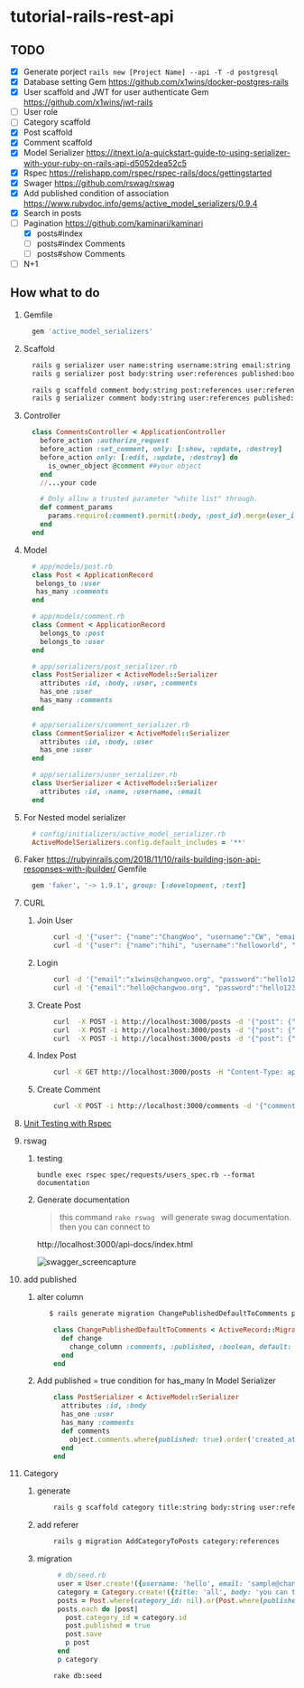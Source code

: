 # tutorial-rails-rest-api

TODO
----
- [x] Generate porject ```rails new [Project Name] --api -T -d postgresql```
- [x] Database setting Gem https://github.com/x1wins/docker-postgres-rails
- [x] User scaffold and JWT for user authenticate Gem https://github.com/x1wins/jwt-rails
- [ ] User role
- [ ] Category scaffold
- [x] Post scaffold
- [x] Comment scaffold
- [x] Model Serializer https://itnext.io/a-quickstart-guide-to-using-serializer-with-your-ruby-on-rails-api-d5052dea52c5
- [x] Rspec https://relishapp.com/rspec/rspec-rails/docs/gettingstarted
- [x] Swager https://github.com/rswag/rswag
- [x] Add published condition of association https://www.rubydoc.info/gems/active_model_serializers/0.9.4
- [x] Search in posts
- [ ] Pagination https://github.com/kaminari/kaminari
  - [x] posts#index
  - [ ] posts#index Comments
  - [ ] posts#show Comments
- [ ] N+1

How what to do
--------------
1. Gemfile
    ```bash
      gem 'active_model_serializers'
    ```

2. Scaffold
    ```bash
      rails g serializer user name:string username:string email:string
      rails g serializer post body:string user:references published:boolean
    ```
    ```bash
      rails g scaffold comment body:string post:references user:references published:boolean
      rails g serializer comment body:string user:references published:boolean
    ```
3. Controller
    ```ruby
      class CommentsController < ApplicationController
        before_action :authorize_request
        before_action :set_comment, only: [:show, :update, :destroy]
        before_action only: [:edit, :update, :destroy] do
          is_owner_object @comment ##your object
        end
        //...your code

        # Only allow a trusted parameter "white list" through.
        def comment_params
          params.require(:comment).permit(:body, :post_id).merge(user_id: @current_user.id)
        end
      end
    ```
3. Model
    ```ruby
      # app/models/post.rb
      class Post < ApplicationRecord
       belongs_to :user
       has_many :comments
      end
    ```
    ```ruby
      # app/models/comment.rb
      class Comment < ApplicationRecord
        belongs_to :post
        belongs_to :user
      end
    ```
    ```ruby
      # app/serializers/post_serializer.rb
      class PostSerializer < ActiveModel::Serializer
        attributes :id, :body, :user, :comments
        has_one :user
        has_many :comments
      end
    ```
    ```ruby
      # app/serializers/comment_serializer.rb
      class CommentSerializer < ActiveModel::Serializer
        attributes :id, :body, :user
        has_one :user
      end
    ```
    ```ruby
      # app/serializers/user_serializer.rb
      class UserSerializer < ActiveModel::Serializer
        attributes :id, :name, :username, :email
      end
    ```      
4. For Nested model serializer
    ```ruby
      # config/initializers/active_model_serializer.rb
      ActiveModelSerializers.config.default_includes = '**'
    ```

5. Faker
https://rubyinrails.com/2018/11/10/rails-building-json-api-resopnses-with-jbuilder/
    Gemfile
    ```ruby
      gem 'faker', '~> 1.9.1', group: [:development, :test]
    ```

6. CURL
    1. Join User
        ```bash
            curl -d '{"user": {"name":"ChangWoo", "username":"CW", "email":"x1wins@changwoo.org", "password":"hello1234", "password_confirmation":"hello1234"}}' -H "Content-Type: application/json" -X POST -i http://localhost:3000/users
            curl -d '{"user": {"name":"hihi", "username":"helloworld", "email":"hello@changwoo.org", "password":"hello1234", "password_confirmation":"hello1234"}}' -H "Content-Type: application/json" -X POST -i http://localhost:3000/users
        ```
    2. Login
        ```bash
            curl -d '{"email":"x1wins@changwoo.org", "password":"hello1234"}' -H "Content-Type: application/json" -X POST http://localhost:3000/auth/login | jq
            curl -d '{"email":"hello@changwoo.org", "password":"hello1234"}' -H "Content-Type: application/json" -X POST http://localhost:3000/auth/login | jq
        ```
    3. Create Post
        ```bash
            curl  -X POST -i http://localhost:3000/posts -d '{"post": {"body":"sample body text sample"}}' -H "Content-Type: application/json" -H "Authorization: Bearer eyJhbGciOiJIUzI1NiJ9.eyJ1c2VyX2lkIjoxLCJleHAiOjE1Nzc0OTAyNjJ9.PCY7kXIlImORySIeDd78gErhqApAyGP6aNFBmK_mdXY"
            curl  -X POST -i http://localhost:3000/posts -d '{"post": {"body":"hihihi ahaha"}}' -H "Content-Type: application/json" -H "Authorization: Bearer eyJhbGciOiJIUzI1NiJ9.eyJ1c2VyX2lkIjoxLCJleHAiOjE1Nzc0OTAyNjJ9.PCY7kXIlImORySIeDd78gErhqApAyGP6aNFBmK_mdXY"
            curl  -X POST -i http://localhost:3000/posts -d '{"post": {"body":"Average Speed   Time    Time     Time  Current"}}' -H "Content-Type: application/json" -H "Authorization: Bearer eyJhbGciOiJIUzI1NiJ9.eyJ1c2VyX2lkIjoyLCJleHAiOjE1Nzc0OTMwMjl9.s9WqkyM84LQGZUtpmfmZzWN8rsVUp4_yfKfxEN_t4AQ"
        ```
    4. Index Post
        ```bash
            curl -X GET http://localhost:3000/posts -H "Content-Type: application/json" -H "Authorization: Bearer eyJhbGciOiJIUzI1NiJ9.eyJ1c2VyX2lkIjoxLCJleHAiOjE1Nzc0OTAyNjJ9.PCY7kXIlImORySIeDd78gErhqApAyGP6aNFBmK_mdXY" | jq
        ```
    5. Create Comment
        ```bash
            curl -X POST -i http://localhost:3000/comments -d '{"comment": {"body":"sample body for comment", "post_id": 2}}' -H "Content-Type: application/json" -H "Authorization: Bearer eyJhbGciOiJIUzI1NiJ9.eyJ1c2VyX2lkIjoxLCJleHAiOjE1Nzc0OTAyNjJ9.PCY7kXIlImORySIeDd78gErhqApAyGP6aNFBmK_mdXY"
        ```

7. [Unit Testing with Rspec](/unit_testing_with_rspec.md)

8. rswag

    1. testing
    
        ``` bundle exec rspec spec/requests/users_spec.rb --format documentation ```
    2. Generate documentation
    
        > this command ```rake rswag ``` will generate swag documentation. 
        > then you can connect to
        
        http://localhost:3000/api-docs/index.html
        
        ![swagger_screencapture](/localhost-3000-api-docs-index-html.png)
        
9. add published
    1. alter column

        ```bash
           $ rails generate migration ChangePublishedDefaultToComments published:boolean
        ```
        ```ruby
            class ChangePublishedDefaultToComments < ActiveRecord::Migration[6.0]
              def change
                change_column :comments, :published, :boolean, default: true
              end
            end
        ```
        
    2. Add published = true condition for has_many In Model Serializer

        ```ruby
            class PostSerializer < ActiveModel::Serializer
              attributes :id, :body
              has_one :user
              has_many :comments
              def comments
                object.comments.where(published: true).order('created_at DESC, id DESC')
              end
            end
        ```
        
10. Category
    1. generate
        ```bash
            rails g scaffold category title:string body:string user:references published:boolean
        ```        
    2. add referer
        ```bash
            rails g migration AddCategoryToPosts category:references
        ```
    3. migration
        ```ruby
             # db/seed.rb
             user = User.create!({username: 'hello', email: 'sample@changwoo.net', password: 'hhhhhhhhh', password_confirmation: 'hhhhhhhhh'})
             category = Category.create!({title: 'all', body: 'you can talk everything', user_id: user.id})
             posts = Post.where(category_id: nil).or(Post.where(published: nil))
             posts.each do |post|
               post.category_id = category.id
               post.published = true
               post.save
               p post
             end
             p category
        ```
        ```bash
            rake db:seed
        ```